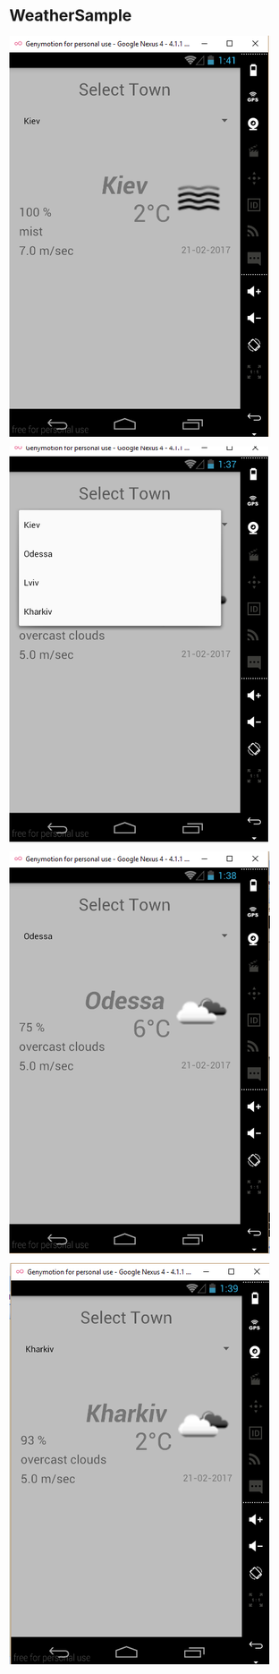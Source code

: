 # WeatherSample
![](https://github.com/SvetlanaBuyanovskaya/WeatherSample/blob/master/app/src/main/res/screens/1.bmp)

![](https://github.com/SvetlanaBuyanovskaya/WeatherSample/blob/master/app/src/main/res/screens/2.bmp)

![](https://github.com/SvetlanaBuyanovskaya/WeatherSample/blob/master/app/src/main/res/screens/3.bmp)

![](https://github.com/SvetlanaBuyanovskaya/WeatherSample/blob/master/app/src/main/res/screens/4.bmp)